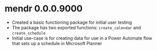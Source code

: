 # mendr 0.0.0.9000

* Created a basic functioning package for initial user testing
* The package has two exported functions: `create_calendar` and `create_schedule`
* Initial use-case is for creating data for use in a Power Automate flow that
sets up a schedule in Microsoft Planner
